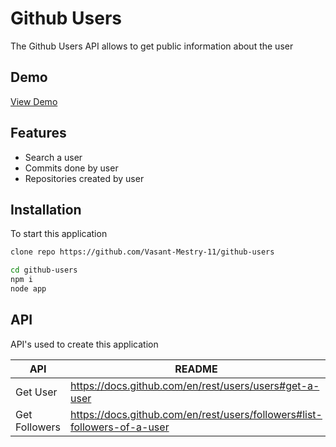 # Github Users

The Github Users API allows to get public information about the user

## Demo

[View Demo]

## Features

- Search a user
- Commits done by user
- Repositories created by user

## Installation

To start this application

```sh
clone repo https://github.com/Vasant-Mestry-11/github-users
```

```sh
cd github-users
npm i
node app
```

## API

API's used to create this application

| API           | README                                                                   |
| ------------- | ------------------------------------------------------------------------ |
| Get User      | https://docs.github.com/en/rest/users/users#get-a-user                   |
| Get Followers | https://docs.github.com/en/rest/users/followers#list-followers-of-a-user |


[View Demo]: https://vasant-mestry-11.github.io/github-users/
